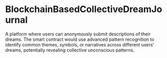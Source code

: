 # BlockchainBasedCollectiveDreamJournal
A platform where users can anonymously submit descriptions of their dreams. The smart contract would use advanced pattern recognition to identify common themes, symbols, or narratives across different users' dreams, potentially revealing collective unconscious patterns.
